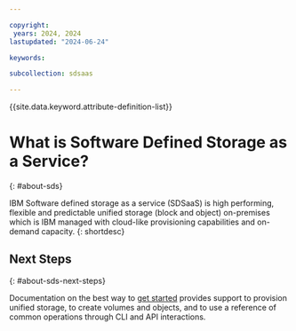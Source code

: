 ```yaml
---

copyright:
 years: 2024, 2024
lastupdated: "2024-06-24"

keywords:

subcollection: sdsaas

---
```

{{site.data.keyword.attribute-definition-list}}


# What is Software Defined Storage as a Service?
{: #about-sds}

IBM Software defined storage as a service (SDSaaS) is high performing, flexible and predictable unified storage (block and object) on-premises which is IBM managed with cloud-like provisioning capabilities and on-demand capacity.
{: shortdesc}



## Next Steps
{: #about-sds-next-steps}

Documentation on the best way to [get started](/docs/sdsaas?topic=getting-started) provides support to provision unified storage, to create volumes and objects, and to use a reference of common operations through CLI and API interactions.
